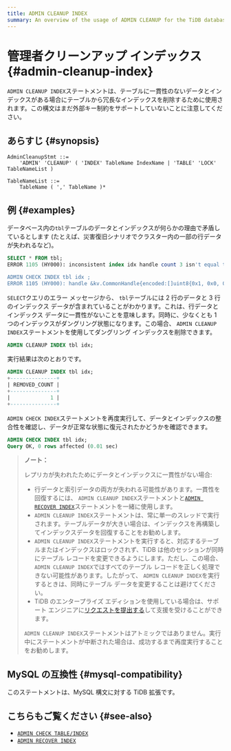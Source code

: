 ```yaml
---
title: ADMIN CLEANUP INDEX
summary: An overview of the usage of ADMIN CLEANUP for the TiDB database.
---
```


# 管理者クリーンアップ インデックス {#admin-cleanup-index}

`ADMIN CLEANUP INDEX`ステートメントは、テーブルに一貫性のないデータとインデックスがある場合にテーブルから冗長なインデックスを削除するために使用されます。この構文はまだ外部キー制約をサポートしていないことに注意してください。

## あらすじ {#synopsis}

```ebnf+diagram
AdminCleanupStmt ::=
    'ADMIN' 'CLEANUP' ( 'INDEX' TableName IndexName | 'TABLE' 'LOCK' TableNameList )

TableNameList ::=
    TableName ( ',' TableName )*
```

## 例 {#examples}

データベース内の`tbl`テーブルのデータとインデックスが何らかの理由で矛盾しているとします (たとえば、災害復旧シナリオでクラスター内の一部の行データが失われるなど)。

```sql
SELECT * FROM tbl;
ERROR 1105 (HY000): inconsistent index idx handle count 3 isn't equal to value count 2

ADMIN CHECK INDEX tbl idx ;
ERROR 1105 (HY000): handle &kv.CommonHandle{encoded:[]uint8{0x1, 0x0, 0x0, 0x0, 0x0, 0x0, 0x0, 0x0, 0x0, 0xf8}, colEndOffsets:[]uint16{0xa}}, index:types.Datum{k:0x5, decimal:0x0, length:0x0, i:0, collation:"utf8mb4_bin", b:[]uint8{0x0}, x:interface {}(nil)} != record:<nil>
```

`SELECT`クエリのエラー メッセージから、 `tbl`テーブルには 2 行のデータと 3 行のインデックス データが含まれていることがわかります。これは、行データとインデックス データに一貫性がないことを意味します。同時に、少なくとも 1 つのインデックスがダングリング状態になります。この場合、 `ADMIN CLEANUP INDEX`ステートメントを使用してダングリング インデックスを削除できます。

```sql
ADMIN CLEANUP INDEX tbl idx;
```

実行結果は次のとおりです。

```sql
ADMIN CLEANUP INDEX tbl idx;
+---------------+
| REMOVED_COUNT |
+---------------+
|             1 |
+---------------+
```

`ADMIN CHECK INDEX`ステートメントを再度実行して、データとインデックスの整合性を確認し、データが正常な状態に復元されたかどうかを確認できます。

```sql
ADMIN CHECK INDEX tbl idx;
Query OK, 0 rows affected (0.01 sec)
```

> **ノート：**
>
> レプリカが失われたためにデータとインデックスに一貫性がない場合:
>
> -   行データと索引データの両方が失われる可能性があります。一貫性を回復するには、 `ADMIN CLEANUP INDEX`ステートメントと[`ADMIN RECOVER INDEX`](/sql-statements/sql-statement-admin-recover.md)ステートメントを一緒に使用します。
> -   `ADMIN CLEANUP INDEX`ステートメントは、常に単一のスレッドで実行されます。テーブルデータが大きい場合は、インデックスを再構築してインデックスデータを回復することをお勧めします。
> -   `ADMIN CLEANUP INDEX`ステートメントを実行すると、対応するテーブルまたはインデックスはロックされず、TiDB は他のセッションが同時にテーブル レコードを変更できるようにします。ただし、この場合、 `ADMIN CLEANUP INDEX`ではすべてのテーブル レコードを正しく処理できない可能性があります。したがって、 `ADMIN CLEANUP INDEX`を実行するときは、同時にテーブル データを変更することは避けてください。
> -   TiDB のエンタープライズ エディションを使用している場合は、サポート エンジニアに[リクエストを提出する](https://support.pingcap.com/hc/en-us)して支援を受けることができます。
>
> `ADMIN CLEANUP INDEX`ステートメントはアトミックではありません。実行中にステートメントが中断された場合は、成功するまで再度実行することをお勧めします。

## MySQL の互換性 {#mysql-compatibility}

このステートメントは、MySQL 構文に対する TiDB 拡張です。

## こちらもご覧ください {#see-also}

-   [`ADMIN CHECK TABLE/INDEX`](/sql-statements/sql-statement-admin-check-table-index.md)
-   [`ADMIN RECOVER INDEX`](/sql-statements/sql-statement-admin-recover.md)

